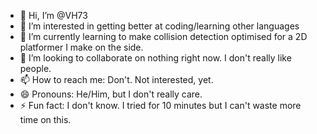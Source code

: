 - 👋 Hi, I’m @VH73
- 👀 I’m interested in getting better at coding/learning other languages
- 🌱 I’m currently learning to make collision detection optimised for a 2D platformer I make on the side.
- 💞️ I’m looking to collaborate on nothing right now. I don't really like people.
- 📫 How to reach me: Don't. Not interested, yet.
- 😄 Pronouns: He/Him, but I don't really care.
- ⚡ Fun fact: I don't know. I tried for 10 minutes but I can't waste more time on this.

<!---
VH73/VH73 is a ✨ special ✨ repository because its `README.md` (this file) appears on your GitHub profile.
You can click the Preview link to take a look at your changes.
--->

